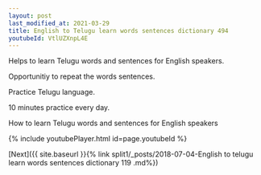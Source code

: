 ```yaml
---
layout: post
last_modified_at: 2021-03-29
title: English to Telugu learn words sentences dictionary 494 
youtubeId: VtlUZXnpL4E
---
```

 
 
Helps to learn Telugu words and sentences for English speakers.

Opportunitiy to repeat the words sentences. 

Practice Telugu language. 
 
10 minutes practice every day. 
 
How to learn Telugu words and sentences for English speakers 
 
{% include youtubePlayer.html id=page.youtubeId %}
 
 
[Next]({{ site.baseurl }}{% link  split1/_posts/2018-07-04-English to telugu learn words sentences dictionary 119 .md%})
 

